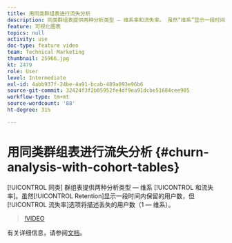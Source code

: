 ```yaml
---
title: 用同类群组表进行流失分析
description: 同类群组表提供两种分析类型 — 维系率和流失率。 虽然“维系”显示一段时间内保留的用户数量，但“流失率”选项将描述丢失的用户数量（1 — 维系）。
feature: 可视化图表
topics: null
activity: use
doc-type: feature video
team: Technical Marketing
thumbnail: 25966.jpg
kt: 2479
role: User
level: Intermediate
exl-id: 4abb937f-24be-4a91-bcab-489a093e96b6
source-git-commit: 32424f3f2b05952fe4df9ea91dcbe51684cee905
workflow-type: tm+mt
source-wordcount: '88'
ht-degree: 31%

---
```


# 用同类群组表进行流失分析 {#churn-analysis-with-cohort-tables}

[!UICONTROL 同类] 群组表提供两种分析类型 —   维系 [!UICONTROL 和流失率]。虽然[!UICONTROL Retention]显示一段时间内保留的用户数，但[!UICONTROL 流失率]选项将描述丢失的用户数（1 — 维系）。

>[!VIDEO](https://video.tv.adobe.com/v/25966/?quality=12)

有关详细信息，请参阅[文档](https://marketing.adobe.com/resources/help/zh_CN/analytics/analysis-workspace/cohort_analysis.html)。

